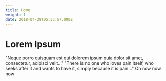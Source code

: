 ```yaml
---
title: Home
weight: 1
date: 2018-04-29T05:35:57.000Z
---
```

# Lorem Ipsum

"Neque porro quisquam est qui dolorem ipsum quia dolor sit amet, consectetur, adipisci velit..."
"There is no one who loves pain itself, who seeks after it and wants to have it, simply because it is pain..." Oh now now now
